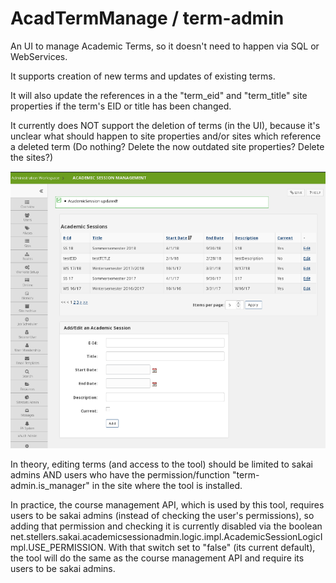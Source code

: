 # AcadTermManage / term-admin
An UI to manage Academic Terms, so it doesn't need to happen via SQL or WebServices.

It supports creation of new terms and updates of existing terms.

It will also update the references in a the "term\_eid" and "term\_title" site properties if the term's EID or title has been changed.

It currently does NOT support the deletion of terms (in the UI), because it's unclear what should happen to site properties and/or sites which reference a deleted term (Do nothing? Delete the now outdated site properties? Delete the sites?)  

![screenshot](/screenshot_tool_w640.png?raw=true "term-admin-tool screenshot")


In theory, editing terms (and access to the tool) should be limited to sakai admins AND users who have the permission/function "term-admin.is\_manager" in the site where the tool is installed.
 
In practice, the course management API, which is used by this tool, requires users to be sakai admins (instead of checking the user's permissions), so adding that permission and checking it is currently disabled via the boolean net.stellers.sakai.academicsessionadmin.logic.impl.AcademicSessionLogicImpl.USE\_PERMISSION.
With that switch set to "false" (its current default), the tool will do the same as the course management API and require its users to be sakai admins.    



